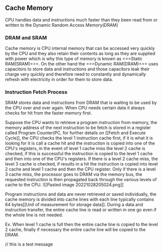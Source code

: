 ## Cache Memory

CPU handles data and instructions much faster than they been read from or written to the Dynamic Random Access Memory(DRAM)

### DRAM and SRAM
Cache memory is CPU internal memory that can be accessed very quickly by the CPU and they also retain their contents as long as they are supplied with power which is why this type of memory is known as ===Static RAM(SRAM)===. On the other hand the ===Dynamic RAM(DRAM)=== uses capacitors to store data and instructions and those capacitors leak their charge very quickly and therefore need to constantly and dynamically refresh with electricity in order for them to store data.

### Instruction Fetch Process

SRAM stores data and instructions from DRAM that is waiting to be used by the CPU over and over again. When CPU needs certain data it always checks for hit from the faster memory first.

Suppose the CPU wants to retrieve a program instruction from memory, the memory address of the next instruction to be fetch is stored in a register called Program Counter(PC, for further details on [[Fetch and Execute Cycle]], the CPU checks the level 1 instruction cache first, if it is what it is looking for it is call a cache hit and the instruction is copied into one of the CPU's registers, in the event of level 1 cache miss the level 2 cache is checked, if this is successful the instruction is copied to the level 1 cache and then into one of the CPU's registers. If there is a level 2 cache miss, the level 3 cache is checked, if results in a hit the instruction is copied into level 2 cache and level 1 cache and then the CPU register. Only if there is a level 3 cache miss, the processor goes to DRAM via the memory bus, the requested instruction is then propagated back through the various levels of cache to the CPU.
![[Pasted image 20221028205024.png]]

Program instructions and data are never retrieved or saved individually, the cache memory is divided into cache lines with each line typically contains 64 bytes[[Unit of measurement for storage data]]. During a data and instruction transfer, the entire cache line is read or written in one go even if the whole line is not needed.

Ex. When level 1 cache is full then the entire cache line is copied to the level 2 cache, finally if necessary the entire cache line will be copied to the DRAM.

// this is a test message